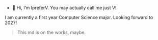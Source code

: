 - 👋 Hi, I’m IpreferV. 
You may actually call me just V!

I am currently a first year Computer Science major. Looking forward to 2027!

> This md is on the works, maybe.

<!---
IpreferV/IpreferV is a ✨ special ✨ repository because its `README.md` (this file) appears on your GitHub profile.
You can click the Preview link to take a look at your changes.
--->
